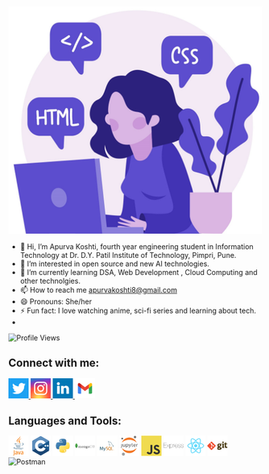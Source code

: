 ![Photo](profile.jpg)

- 👋 Hi, I’m Apurva Koshti, fourth year engineering student in Information Technology at Dr. D.Y. Patil Institute of Technology, Pimpri, Pune.
- 👀 I’m interested in open source and new AI technologies.
- 🌱 I’m currently learning DSA, Web Development , Cloud Computing and other technolgies.
- 📫 How to reach me apurvakoshti8@gmail.com
- 😄 Pronouns: She/her
- ⚡ Fun fact: I love watching anime, sci-fi series and learning about tech.
- 
![Profile Views](https://komarev.com/ghpvc/?username=apurvakoshti)

## Connect with me:
<p>
  <a href="https://twitter.com/apurva_koshti">
    <img src="https://raw.githubusercontent.com/edent/SuperTinyIcons/master/images/svg/twitter.svg" alt="Twitter" width="40" height="40"/>
  </a>
  <a href="https://instagram.com/apurva_koshti">
    <img src="https://raw.githubusercontent.com/edent/SuperTinyIcons/master/images/svg/instagram.svg" alt="Instagram" width="40" height="40"/>
  </a>
  
  <a href="https://www.linkedin.com/in/apurva-koshti/">
    <img src="https://raw.githubusercontent.com/edent/SuperTinyIcons/master/images/svg/linkedin.svg" alt="LinkedIn" width="40" height="40"/>
  </a>
  <a href="mailto:apurvakoshti8@gmail.com">
    <img src="https://raw.githubusercontent.com/edent/SuperTinyIcons/master/images/svg/gmail.svg" alt="Gmail" width="40" height="40"/>
  </a>
</p>

## Languages and Tools:
<p>
  <img src="https://raw.githubusercontent.com/github/explore/main/topics/java/java.png" alt="Java" width="40" height="40"/>
  <img src="https://raw.githubusercontent.com/github/explore/main/topics/cpp/cpp.png" alt="C++" width="40" height="40"/>
  <img src="https://raw.githubusercontent.com/github/explore/main/topics/python/python.png" alt="Python" width="40" height="40"/>
  <img src="https://raw.githubusercontent.com/github/explore/main/topics/mongodb/mongodb.png" alt="MongoDB" width="40" height="40"/>
  <img src="https://raw.githubusercontent.com/github/explore/main/topics/mysql/mysql.png" alt="MySQL" width="40" height="40"/>
  <img src="https://raw.githubusercontent.com/github/explore/main/topics/jupyter-notebook/jupyter-notebook.png" alt="Jupyter Notebook" width="40" height="40"/>
  <img src="https://raw.githubusercontent.com/github/explore/main/topics/javascript/javascript.png" alt="JavaScript" width="40" height="40"/>
  <img src="https://raw.githubusercontent.com/github/explore/main/topics/express/express.png" alt="Express.js" width="40" height="40"/>
  <img src="https://raw.githubusercontent.com/github/explore/main/topics/react/react.png" alt="React" width="40" height="40"/>
  <img src="https://raw.githubusercontent.com/github/explore/main/topics/git/git.png" alt="Git" width="40" height="40"/>
  <img src="https://www.vectorlogo.zone/logos/getpostman/getpostman-icon.svg" alt="Postman" width="40" height="40"/>
</p>




